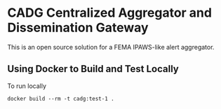 # CADG Centralized Aggregator and Dissemination Gateway

This is an open source solution for a FEMA IPAWS-like alert aggregator.

## Using Docker to Build and Test Locally
To run locally
```
docker build --rm -t cadg:test-1 .
```